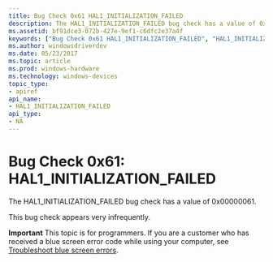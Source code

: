 ```yaml
---
title: Bug Check 0x61 HAL1_INITIALIZATION_FAILED
description: The HAL1_INITIALIZATION_FAILED bug check has a value of 0x00000061.This bug check appears very infrequently.
ms.assetid: bf91dce3-072b-427e-9ef1-c6dfc2e37a4f
keywords: ["Bug Check 0x61 HAL1_INITIALIZATION_FAILED", "HAL1_INITIALIZATION_FAILED"]
ms.author: windowsdriverdev
ms.date: 05/23/2017
ms.topic: article
ms.prod: windows-hardware
ms.technology: windows-devices
topic_type:
- apiref
api_name:
- HAL1_INITIALIZATION_FAILED
api_type:
- NA
---
```


# Bug Check 0x61: HAL1\_INITIALIZATION\_FAILED


The HAL1\_INITIALIZATION\_FAILED bug check has a value of 0x00000061.

This bug check appears very infrequently.

**Important** This topic is for programmers. If you are a customer who has received a blue screen error code while using your computer, see [Troubleshoot blue screen errors](http://windows.microsoft.com/windows-10/troubleshoot-blue-screen-errors).

 

 




